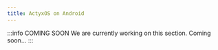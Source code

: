 ```yaml
---
title: ActyxOS on Android
---
```


:::info COMING SOON
We are currently working on this section. Coming soon...
:::